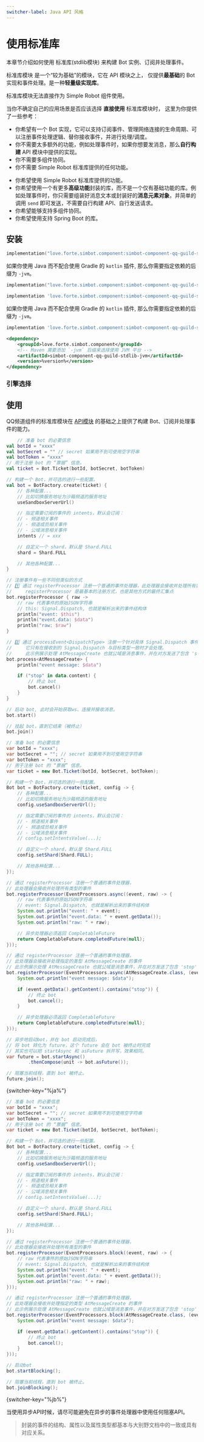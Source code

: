 ```yaml
---
switcher-label: Java API 风格
---
```


# 使用标准库

<tldr>
<p>本章节介绍如何使用 <control>标准库(stdlib模块)</control> 来构建 Bot 实例、订阅并处理事件。</p>
</tldr>

<tip>

<control>标准库模块</control> 是一个“较为基础”的模块，它在 API 模块之上，
仅提供**最基础**的 Bot 实现和事件处理。是一种**轻量级实现库**。

标准库模块无法直接作为 Simple Robot 组件使用。

</tip>

<procedure collapsible="true" default-state="collapsed" title="适用场景">

当你不确定自己的应用场景是否应该选择 **直接使用** 标准库模块时，
这里为你提供了一些参考：

<procedure title="适用">

- 你希望有一个 Bot 实现，它可以支持订阅事件、管理网络连接的生命周期、可以注册事件处理逻辑、替你接收事件，并进行处理/调度。
- 你不需要太多额外的功能，例如处理事件时，如果你想要发消息，那么**自行构建** API 模块中提供的实现。
- 你不需要多组件协同。
- 你不需要 Simple Robot 标准库提供的任何功能。

</procedure>
<procedure title="不适用">


- 你希望使用 Simple Robot 标准库提供的功能。
- 你希望使用一个有更多**高级功能**封装的库，而不是一个仅有基础功能的库。例如处理事件时，你只需要组装好消息文本或封装好的**消息元素对象**，并简单的调用 `send` 即可发送，不需要自行构建 API、自行发送请求。
- 你希望能够支持多组件协同。
- 你希望使用支持 Spring Boot 的库。

</procedure>
</procedure>

## 安装

<tabs group="build">
<tab title="Gradle(Kotlin DSL)" group-key="kts">

```Kotlin
implementation("love.forte.simbot.component:simbot-component-qq-guild-stdlib:%version%")
```

<tip>

如果你使用 Java 而不配合使用 Gradle 的 `kotlin` 插件,
那么你需要指定依赖的后缀为 `-jvm`。

```Kotlin
implementation("love.forte.simbot.component:simbot-component-qq-guild-stdlib-jvm:%version%")
```

</tip>

</tab>
<tab title="Gradle(Groovy)" group-key="groovy">

```Groovy
implementation 'love.forte.simbot.component:simbot-component-qq-guild-stdlib:%version%'
```

<tip>

如果你使用 Java 而不配合使用 Gradle 的 `kotlin` 插件,
那么你需要指定依赖的后缀为 `-jvm`。

```Groovy
implementation 'love.forte.simbot.component:simbot-component-qq-guild-stdlib-jvm:%version%'
```

</tip>

</tab>
<tab title="Maven" group-key="maven">

```xml
<dependency>
    <groupId>love.forte.simbot.component</groupId>
    <!-- Maven 需要添加 `-jvm` 后缀来选择使用 JVM 平台 -->
    <artifactId>simbot-component-qq-guild-stdlib-jvm</artifactId>
    <version>%version%</version>
</dependency>
```

</tab>
</tabs>

### 引擎选择

<include from="snippets.md" element-id="engine-choose" />



## 使用

QQ频道组件的标准库模块在 [API模块](use-api.md) 的基础之上提供了构建 Bot、订阅并处理事件的能力。

<tabs group="Code">
<tab title="Kotlin" group-key="Kotlin">

```kotlin
    // 准备 bot 的必要信息
val botId = "xxxx"
val botSecret = "" // secret 如果用不到可使用空字符串
val botToken = "xxxx"
// 用于注册 bot 的 “票据” 信息。
val ticket = Bot.Ticket(botId, botSecret, botToken)

// 构建一个 Bot，并可选的进行一些配置。
val bot = BotFactory.create(ticket) {
    // 各种配置...
    // 比如切换服务地址为沙箱频道的服务地址
    useSandboxServerUrl()

    // 指定需要订阅的事件的 intents，默认会订阅：
    // - 频道相关事件
    // - 频道成员相关事件
    // - 公域消息相关事件
    intents // = xxx

    // 自定义一个 shard，默认是 Shard.FULL
    shard = Shard.FULL

    // 其他各种配置...
}

// 注册事件有一些不同但类似的方式
// 1️⃣ 通过 registerProcessor 注册一个普通的事件处理器，此处理器会接收并处理所有类型的事件
//     registerProcessor 是最基本的注册方式，也是其他方式的最终汇集点
bot.registerProcessor { raw ->
    // raw 代表事件的原始JSON字符串
    // this: Signal.Dispatch, 也就是解析出来的事件结构体
    println("event: $this")
    println("event.data: $data")
    println("raw: $raw")
}

// 2️⃣ 通过 processEvent<DispatchType> 注册一个针对具体 Signal.Dispatch 事件类型的事件处理器，
//     它只有在接收到的 Signal.Dispatch 与目标类型一致时才会处理。
//     此示例展示处理 AtMessageCreate 也就公域是消息事件，并在对方发送了包含 'stop' 的文本时终止 bot。
bot.process<AtMessageCreate> {
    println("event message: $data")

    if ("stop" in data.content) {
        // 终止 bot
        bot.cancel()
    }
}

// 启动 bot, 此时会开始获取ws、连接并接收消息。
bot.start()

// 挂起 bot，直到它结束（被终止）
bot.join()
```

</tab>
<tab title="Java" group-key="Java">


```java
// 准备 bot 的必要信息
var botId = "xxxx";
var botSecret = ""; // secret 如果用不到可使用空字符串
var botToken = "xxxx";
// 用于注册 bot 的 “票据” 信息。
var ticket = new Bot.Ticket(botId, botSecret, botToken);

// 构建一个 Bot，并可选的进行一些配置。
Bot bot = BotFactory.create(ticket, config -> {
    // 各种配置...
    // 比如切换服务地址为沙箱频道的服务地址
    config.useSandboxServerUrl();

    // 指定需要订阅的事件的 intents，默认会订阅：
    // - 频道相关事件
    // - 频道成员相关事件
    // - 公域消息相关事件
    // config.setIntentsValue(...);

    // 自定义一个 shard，默认是 Shard.FULL
    config.setShard(Shard.FULL);

    // 其他各种配置...
});

// 通过 registerProcessor 注册一个普通的事件处理器，
// 此处理器会接收并处理所有类型的事件
bot.registerProcessor(EventProcessors.async((event, raw) -> {
    // raw 代表事件的原始JSON字符串
    // event: Signal.Dispatch, 也就是解析出来的事件结构体
    System.out.println("event: " + event);
    System.out.println("event.data: " + event.getData());
    System.out.println("raw: " + raw);

    // 异步处理器必须返回 CompletableFuture
    return CompletableFuture.completedFuture(null);
}));

// 通过 registerProcessor 注册一个普通的事件处理器，
// 此处理器会接收并处理指定的类型 AtMessageCreate 的事件
// 此示例展示处理 AtMessageCreate 也就公域是消息事件，并在对方发送了包含 'stop' 的文本时终止 bot。
bot.registerProcessor(EventProcessors.async(AtMessageCreate.class, (event, raw) -> {
    System.out.println("event message: $data");

    if (event.getData().getContent().contains("stop")) {
        // 终止 bot
        bot.cancel();
    }

    // 异步处理器必须返回 CompletableFuture
    return CompletableFuture.completedFuture(null);
}));

// 异步地启动bot，并在 bot 启动完成后，
// 将 bot 转化为 future，这个 future 会在 bot 被终止时完成
// 其实也可以把 startAsync 和 asFuture 拆开写，效果相同。
var future = bot.startAsync()
        .thenCompose(unit -> bot.asFuture());

// 阻塞当前线程，直到 bot 被终止。
future.join();
```
{switcher-key="%ja%"}

```java
// 准备 bot 的必要信息
var botId = "xxxx";
var botSecret = ""; // secret 如果用不到可使用空字符串
var botToken = "xxxx";
// 用于注册 bot 的 “票据” 信息。
var ticket = new Bot.Ticket(botId, botSecret, botToken);

// 构建一个 Bot，并可选的进行一些配置。
Bot bot = BotFactory.create(ticket, config -> {
    // 各种配置...
    // 比如切换服务地址为沙箱频道的服务地址
    config.useSandboxServerUrl();

    // 指定需要订阅的事件的 intents，默认会订阅：
    // - 频道相关事件
    // - 频道成员相关事件
    // - 公域消息相关事件
    // config.setIntentsValue(...);

    // 自定义一个 shard，默认是 Shard.FULL
    config.setShard(Shard.FULL);

    // 其他各种配置...
});

// 通过 registerProcessor 注册一个普通的事件处理器，
// 此处理器会接收并处理所有类型的事件
bot.registerProcessor(EventProcessors.block((event, raw) -> {
    // raw 代表事件的原始JSON字符串
    // event: Signal.Dispatch, 也就是解析出来的事件结构体
    System.out.println("event: " + event);
    System.out.println("event.data: " + event.getData());
    System.out.println("raw: " + raw);
}));

// 通过 registerProcessor 注册一个普通的事件处理器，
// 此处理器会接收并处理指定的类型 AtMessageCreate 的事件
// 此示例展示处理 AtMessageCreate 也就公域是消息事件，并在对方发送了包含 'stop' 的文本时终止 bot。
bot.registerProcessor(EventProcessors.block(AtMessageCreate.class, (event, raw) -> {
    System.out.println("event message: $data");

    if (event.getData().getContent().contains("stop")) {
        // 终止 bot
        bot.cancel();
    }
}));

// 启动bot
bot.startBlocking();

// 阻塞当前线程，直到 bot 被终止。
bot.joinBlocking();
```
{switcher-key="%jb%"}


<tip switcher-key="%ja%">
当使用异步API时候，请尽可能避免在异步的事件处理器中使用任何阻塞API。
</tip>

</tab>
</tabs>

> 封装的事件的结构、属性以及属性类型都基本与大别野文档中的一致或具有对应关系。
